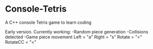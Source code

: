 # Console-Tetris
A C++ console Tetris game to learn coding

Early version. Currently working:
-Random piece generation
-Collisions detected
-Game piece movement 
  Left = "a"
  Right = "s"
  Rotate = ">"
  RotateCC = "<"
